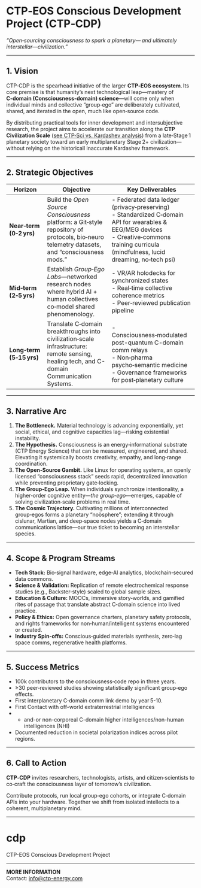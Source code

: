 # CTP‑EOS Conscious Development Project (CTP‑CDP)  
*“Open‑sourcing consciousness to spark a planetary— and ultimately interstellar—civilization.”*

---

## 1. Vision  

CTP‑CDP is the spearhead initiative of the larger **CTP‑EOS ecosystem**. Its core premise is that humanity’s next technological leap—mastery of **C‑domain (Consciousness‑domain) science**—will come only when individual minds and collective “group‑ego” are deliberately cultivated, shared, and iterated in the open, much like open‑source code. 

By distributing practical tools for inner development and intersubjective research, the project aims to accelerate our transition along the **CTP Civilization Scale** ([see CTP‑Sci vs. Kardashev analysis](https://github.com/ctp-eos/ctp-eos/blob/main/CTPSci%20vs.%20Kardashev%3A%20Did%20Not%20Account%20for%20CTP%20Energy.md)) from a late‑Stage 1 planetary society toward an early multiplanetary Stage 2+ civilization—without relying on the historicall inaccurate Kardashev framework.

---

## 2. Strategic Objectives  

| Horizon              | Objective                                                                                      | Key Deliverables |
|----------------------|------------------------------------------------------------------------------------------------|------------------|
| **Near‑term (0‑2 yrs)** | Build the *Open Source Consciousness* platform: a Git‑style repository of protocols, bio‑neuro telemetry datasets, and “consciousness mods.” | - Federated data ledger (privacy‑preserving)  <br>- Standardized C‑domain API for wearables & EEG/MEG devices  <br>- Creative‑commons training curricula (mindfulness, lucid dreaming, no‑tech psi) |
| **Mid‑term (2‑5 yrs)**  | Establish *Group‑Ego Labs*—networked research nodes where hybrid AI + human collectives co‑model shared phenomenology. | - VR/AR holodecks for synchronized states  <br>- Real‑time collective coherence metrics  <br>- Peer‑reviewed publication pipeline |
| **Long‑term (5‑15 yrs)** | Translate C‑domain breakthroughs into civilization‑scale infrastructure: remote sensing, healing tech, and C-domain Communication Systems. | - Consciousness‑modulated post-quantum C-domain comm relays  <br>- Non‑pharma psycho‑semantic medicine  <br>- Governance frameworks for post‑planetary culture |

---

## 3. Narrative Arc  

1. **The Bottleneck.** Material technology is advancing exponentially, yet social, ethical, and cognitive capacities lag—risking existential instability.  
2. **The Hypothesis.** Consciousness is an energy‑informational substrate (CTP Energy Science) that can be measured, engineered, and shared. Elevating it systemically boosts creativity, empathy, and long‑range coordination.  
3. **The Open‑Source Gambit.** Like Linux for operating systems, an openly licensed “consciousness stack” seeds rapid, decentralized innovation while preventing proprietary gate‑locking.  
4. **The Group‑Ego Leap.** When individuals synchronize intentionality, a higher‑order cognitive entity—*the group‑ego*—emerges, capable of solving civilization‑scale problems in real time.  
5. **The Cosmic Trajectory.** Cultivating millions of interconnected group‑egos forms a planetary “noösphere”; extending it through cislunar, Martian, and deep‑space nodes yields a C‑domain communications lattice—our true ticket to becoming an interstellar species.

---

## 4. Scope & Program Streams  

- **Tech Stack:** Bio‑signal hardware, edge‑AI analytics, blockchain‑secured data commons.  
- **Science & Validation:** Replication of remote electrochemical response studies (e.g., Backster‑style) scaled to global sample sizes.  
- **Education & Culture:** MOOCs, immersive story‑worlds, and gamified rites of passage that translate abstract C‑domain science into lived practice.  
- **Policy & Ethics:** Open governance charters, planetary safety protocols, and rights frameworks for non‑human/intelligent systems encountered or created.  
- **Industry Spin‑offs:** Conscious‑guided materials synthesis, zero‑lag space comms, regenerative health platforms.

---

## 5. Success Metrics  

- 100k contributors to the consciousness‑code repo in three years.  
- ≥30 peer‑reviewed studies showing statistically significant group‑ego effects.  
- First interplanetary C‑domain comm link demo by year 5-10.
- First Contact with off-world extraterrestrial intelligiences
- - and-or non-corporeal C-domain higher intelligences/non-human intelligences (NHI)
- Documented reduction in societal polarization indices across pilot regions.

---

## 6. Call to Action  

**CTP‑CDP** invites researchers, technologists, artists, and citizen‑scientists to co‑craft the consciousness layer of tomorrow’s civilization. 

Contribute protocols, run local group‑ego cohorts, or integrate C‑domain APIs into your hardware. Together we shift from isolated intellects to a coherent, multiplanetary mind.

---

# cdp
CTP-EOS Conscious Development Project

---

**MORE INFORMATION**  
Contact: info@ctp-energy.com
